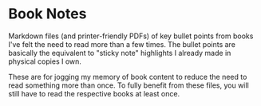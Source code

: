 # Book Notes
Markdown files (and printer-friendly PDFs) of key bullet points from books I've felt the need to read more than a few times. The bullet points are basically the equivalent to "sticky note" highlights I already made in physical copies I own.

These are for jogging my memory of book content to reduce the need to read something more than once. To fully benefit from these files, you will still have to read the respective books at least once.
